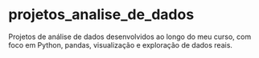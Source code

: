 # projetos_analise_de_dados
Projetos de análise de dados desenvolvidos ao longo do meu curso, com foco em Python, pandas, visualização e exploração de dados reais.
